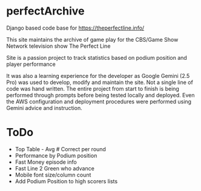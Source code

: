 # perfectArchive

Django based code base for https://theperfectline.info/

This site maintains the archive of game play for the CBS/Game Show Network television show The Perfect Line

Site is a passion project to track statistics based on podium position and player performance

It was also a learning experience for the developer as Google Gemini (2.5 Pro) was used to develop, modify and maintain
the site. Not a single line of code was hand written. The entire project from start to finish is being performed through
prompts before being tested locally and deployed. Even the AWS configuration and deployment procedures were performed
using Gemini advice and instruction.

# ToDo
* Top Table - Avg # Correct per round
* Performance by Podium position
* Fast Money episode info
* Fast Line 2 Green who advance
* Mobile font size/column count
* Add Podium Position to high scorers lists